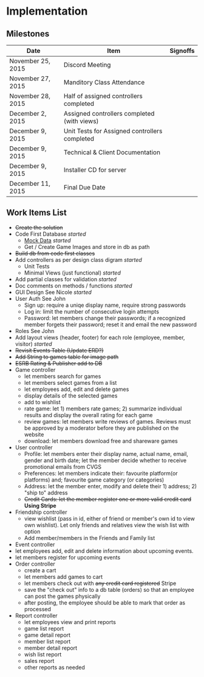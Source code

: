 # Implementation

## Milestones

Date | Item | Signoffs
---- | ---- | --------
November 25, 2015 | Discord Meeting
November 27, 2015 | Manditory Class Attendance
November 28, 2015 | Half of assigned controllers completed
December 2, 2015  | Assigned controllers completed (with views) 
December 9, 2015  | Unit Tests for Assigned controllers completed
December 9, 2015  | Technical & Client Documentation
December 9, 2015  | Installer CD for server
December 11, 2015 | Final Due Date

## Work Items List
- ~~Create the solution~~
- Code First Database *started*
  - [Mock Data](http://www.generatedata.com/) *started*
  - Get / Create Game Images and store in db as path
- ~~Build db from code first classes~~
- Add controllers as per design class digram *started*
  - Unit Tests
  - Minimal Views (just functional) *started*
- Add partial classes for validation *started*
- Doc comments on methods / functions *started*
- GUI Design See Nicole *started*
- User Auth See John 
  - Sign up: require a uniqe display name, require strong passwords
  - Log in: limit the number of consecutive login attempts
  - Password: let members change their passwords; if a recognized member forgets their password; reset it and email the new password
- Roles See John
 - Add layout views (header, footer) for each role (employee, member, visitor) *started*
- ~~Revisit Events Table (Update ERD?)~~
- ~~Add String to games table for image path~~
- ~~ESRB Rating & Publisher add to DB~~
- Game controller
  - let members search for games
  - let members select games from a list
  - let employees add, edit and delete games
  - display details of the selected games
  - add to wishlist
  - rate game: let 1) members rate games; 2) summarize individual results and display the overall rating for each game
  - review games: let members write reviews of games.  Reviews must be approved by a moderator before they are published on the website
  - download: let members download free and shareware games
- User controller
  - Profile: let members enter their display name, actual name, email, gender and birth date; let the member decide whether to receive promotional emails from CVGS
  - Preferences: let members indicate their: favourite platform(or platforms) and; favourite game category (or categories)
  - Address: let the member enter, modify and delete their 1) address; 2) "ship to" address
  - ~~Credit Cards: let the member register one or more valid credit card~~ **Using Stripe**
- Friendship controller
  - view wishlist (pass in id, either of friend or member's own id to view own wishlist).  Let only friends and relatives view the wish list with option
  - Add member/members in the Friends and Family list
- Event controller
 - let employees add, edit and delete information about upcoming events.
 - let members register for upcoming events
- Order controller
  - create a cart
  - let members add games to cart
  - let members check out with ~~any credit card registered~~ Stripe
  - save the "check out" info to a db table (orders) so that an employee can post the games physically
  - after posting, the employee should be able to mark that order as processed
- Report controller
  - let employees view and print reports
  - game list report
  - game detail report
  - member list report
  - member detail report
  - wish list report
  - sales report
  - other reports as needed

